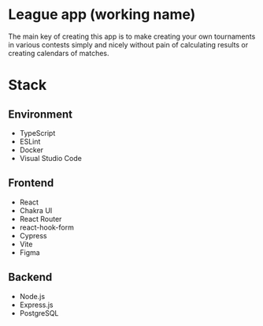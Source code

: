 # League app (working name)

The main key of creating this app is to make creating your own tournaments in various contests simply and nicely without pain of calculating results or creating calendars of matches.

# Stack

## Environment

- TypeScript
- ESLint
- Docker
- Visual Studio Code

## Frontend

- React
- Chakra UI
- React Router
- react-hook-form
- Cypress
- Vite
- Figma

## Backend

- Node.js
- Express.js
- PostgreSQL